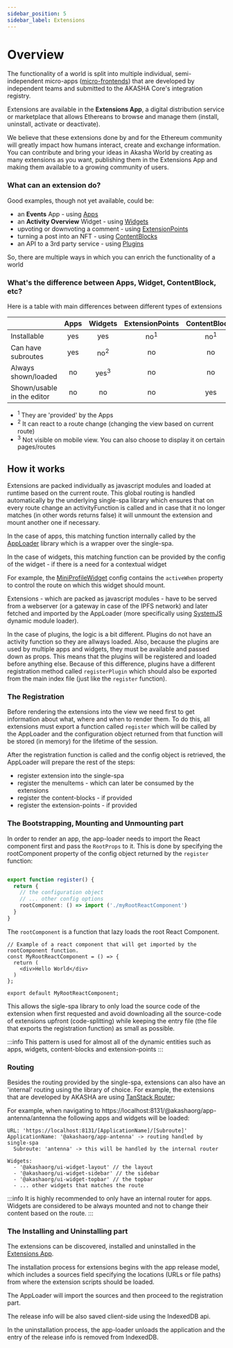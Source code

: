 ```yaml
---
sidebar_position: 5
sidebar_label: Extensions
---
```


# Overview

The functionality of a world is split into multiple individual, semi-independent micro-apps ([micro-frontends](https://micro-frontends.org/)) that are developed by independent teams and submitted to the AKASHA Core's integration registry.

Extensions are available in the **Extensions App**, a digital distribution service or marketplace that allows Ethereans to browse and manage them (install, uninstall, activate or deactivate).

We believe that these extensions done by and for the Ethereum community will greatly impact how humans interact, create and exchange information. You can contribute and bring your ideas in Akasha World by creating as many extensions as you want, publishing them in the Extensions App and making them available to a growing community of users.

### What can an extension do?
Good examples, though not yet available, could be:
- an **Events** App - using [Apps](./applications.md)
- an **Activity Overview** Widget - using [Widgets](./widgets.md)
- upvoting or downvoting a comment - using [ExtensionPoints](./extension-points.md)
- turning a post into an NFT - using [ContentBlocks](./editor/content_blocks.md)
- an API to a 3rd party service - using [Plugins](./plugins.md)

So, there are multiple ways in which you can enrich the functionality of a world

### What's the difference between Apps, Widget, ContentBlock, etc?
Here is a table with main differences between different types of extensions

|                                | Apps |     Widgets     | ExtensionPoints |  ContentBlocks | Plugins |
|--------------------------------|:----:|:---------------:|:---------------:|:--------------:|:-------:|
| Installable                    | yes  |     yes         | no<sup>1</sup>  | no<sup>1</sup> |   yes   |
| Can have subroutes             | yes  | no<sup>2</sup>  |        no       |       no       |   no    |
| Always shown/loaded            | no   | yes<sup>3</sup> |        no       |       no       |   yes   |
| Shown/usable in the editor     | no   |   no            |        no       |      yes       |   yes   |

- <sup>1</sup> They are 'provided' by the Apps
- <sup>2</sup> It can react to a route change (changing the view based on current route)
- <sup>3</sup> Not visible on mobile view. You can also choose to display it on certain pages/routes


## How it works
Extensions are packed individually as javascript modules and loaded at runtime based on the current route.
This global routing is handled automatically by the underlying single-spa library which ensures that on every route change an activityFunction is called and in case that it no longer matches (in other words returns false) it will unmount the extension and mount another one if necessary.

In the case of apps, this matching function internally called by the [AppLoader](https://github.com/AKASHAorg/akasha-core/tree/next/libs/app-loader) library which is a wrapper over the single-spa.

In the case of widgets, this matching function can be provided by the config of the widget - if there is a need for a contextual widget

For example, the [MiniProfileWidget](https://github.com/AKASHAorg/akasha-core/blob/next/extensions/widgets/mini-profile/src/index.ts) config contains the `activeWhen` property to control the route on which this widget should mount.

Extensions - which are packed as javascript modules - have to be served from a webserver (or a gateway in case of the IPFS network) and later fetched and imported by the AppLoader (more specifically using [SystemJS](https://github.com/systemjs/systemjs) dynamic module loader).

In the case of plugins, the logic is a bit different. Plugins do not have an activity function so they are allways loaded. Also, because the plugins are used by multiple apps and widgets, they must be available and passed down as props. This means that the plugins will be registered and loaded before anything else. Because of this difference, plugins have a different registration method called `registerPlugin` which should also be exported from the main index file (just like the `register` function).

### The Registration
Before rendering the extensions into the view we need first to get information about what, where and when to render them.
To do this, all extensions must export a function called `register` which will be called by the AppLoader and the configuration object returned from that function will be stored (in memory) for the lifetime of the session.

After the registration function is called and the config object is retrieved, the AppLoader will prepare the rest of the steps:
- register extension into the single-spa
- register the menuItems - which can later be consumed by the extensions
- register the content-blocks - if provided
- register the extension-points - if provided

### The Bootstrapping, Mounting and Unmounting part
In order to render an app, the app-loader needs to import the React component first and pass the `RootProps` to it. This is done by specifying the rootComponent property of the config object returned by the `register` function:

```ts title="index.ts"

export function register() {
  return {
    // the configuration object
    // ... other config options
    rootComponent: () => import ('./myRootReactComponent')
  }
}

```

The `rootComponent` is a function that lazy loads the root React Component.

```tsx
// Example of a react component that will get imported by the rootComponent function.
const MyRootReactComponent = () => {
  return (
    <div>Hello World</div>
  )
};

export default MyRootReactComponent;
```

This allows the sigle-spa library to only load the source code of the extension when first requested and avoid downloading all
the source-code of extensions upfront (code-splitting) while keeping the entry file (the file that exports the registration function) as small as possible.

:::info
This pattern is used for almost all of the dynamic entities such as apps, widgets, content-blocks and extension-points
:::


### Routing

Besides the routing provided by the single-spa, extensions can also have an 'internal' routing using the library of choice. For example, the extensions that are developed by AKASHA are using [TanStack Router](https://tanstack.com/router/latest);

For example, when navigating to https://localhost:8131/@akashaorg/app-antenna/antenna the following apps and widgets will be loaded:

```
URL: 'https://localhost:8131/[ApplicationName]/[Subroute]'
ApplicationName: '@akashaorg/app-antenna' -> routing handled by single-spa
  Subroute: 'antenna' -> this will be handled by the internal router

Widgets:
  - '@akashaorg/ui-widget-layout' // the layout
  - '@akashaorg/ui-widget-sidebar' // the sidebar
  - '@akashaorg/ui-widget-topbar' // the topbar
  - ... other widgets that matches the route
```

:::info
It is highly recommended to only have an internal router for apps. Widgets are considered to be always mounted and not to change their content based on the route.
:::

### The Installing and Uninstalling part
The extensions can be discovered, installed and uninstalled in the [Extensions App](https://github.com/AKASHAorg/akasha-core/tree/next/extensions/apps/extensions).

The installation process for extensions begins with the app release model, which includes a sources field specifying the locations (URLs or file paths) from where the extension scripts should be loaded.

The AppLoader will import the sources and then proceed to the registration part.

The release info will be also saved client-side using the IndexedDB api.

In the uninstallation process, the app-loader unloads the application and the entry of the release info is removed from IndexedDB.


